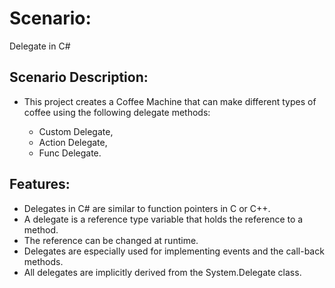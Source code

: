 # Scenario:

Delegate in C#

## Scenario Description:

- This project creates a Coffee Machine that can make different types of coffee using the following delegate methods:

	- Custom Delegate,
	- Action Delegate,
	- Func Delegate.

## Features:

- Delegates in C# are similar to function pointers in C or C++.
- A delegate is a reference type variable that holds the reference to a method.
- The reference can be changed at runtime.
- Delegates are especially used for implementing events and the call-back methods.
- All delegates are implicitly derived from the System.Delegate class.